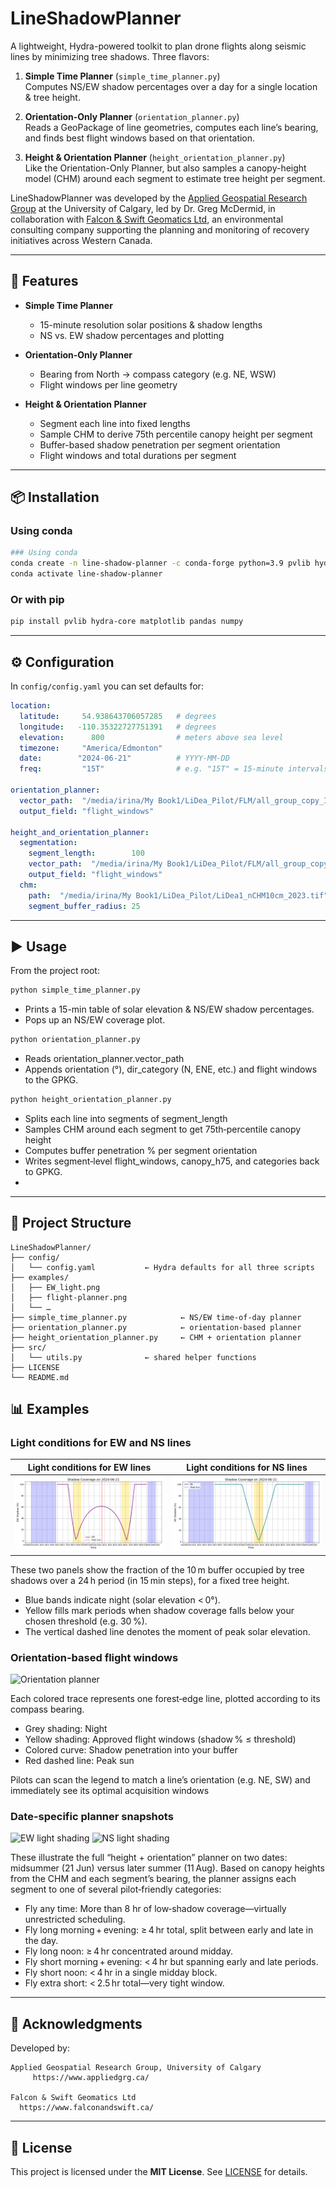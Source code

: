 # LineShadowPlanner

A lightweight, Hydra-powered toolkit to plan drone flights along seismic lines by minimizing tree shadows. Three flavors:

1. **Simple Time Planner** (`simple_time_planner.py`)  
   Computes NS/EW shadow percentages over a day for a single location & tree height.

2. **Orientation-Only Planner** (`orientation_planner.py`)  
   Reads a GeoPackage of line geometries, computes each line’s bearing, and finds best flight windows based on that orientation.

3. **Height & Orientation Planner** (`height_orientation_planner.py`)  
   Like the Orientation-Only Planner, but also samples a canopy-height model (CHM) around each segment to estimate tree height per segment.

LineShadowPlanner was developed by the [Applied Geospatial Research Group](https://www.appliedgrg.ca/) at the University of Calgary, led by Dr. Greg McDermid, in collaboration with [Falcon & Swift Geomatics Ltd](https://www.falconandswift.ca/), an environmental consulting company supporting the planning and monitoring of recovery initiatives across Western Canada.

---

## 🚀 Features

- **Simple Time Planner**  
  - 15-minute resolution solar positions & shadow lengths  
  - NS vs. EW shadow percentages and plotting  
  
- **Orientation-Only Planner**  
  - Bearing from North → compass category (e.g. NE, WSW)  
  - Flight windows per line geometry  
  
- **Height & Orientation Planner**  
  - Segment each line into fixed lengths  
  - Sample CHM to derive 75th percentile canopy height per segment  
  - Buffer-based shadow penetration per segment orientation  
  - Flight windows and total durations per segment  

---
## 📦 Installation

### Using conda  
```bash
### Using conda  
conda create -n line-shadow-planner -c conda-forge python=3.9 pvlib hydra-core matplotlib pandas numpy
conda activate line-shadow-planner

```

### Or with pip  
```bash
pip install pvlib hydra-core matplotlib pandas numpy
```

---

## ⚙️ Configuration

In `config/config.yaml` you can set defaults for:

```yaml
location:
  latitude:     54.938643706057285   # degrees
  longitude:   -110.35322727751391   # degrees
  elevation:      800                # meters above sea level
  timezone:     "America/Edmonton"
  date:        "2024-06-21"          # YYYY-MM-DD
  freq:         "15T"                # e.g. "15T" = 15-minute intervals

orientation_planner:
  vector_path:  "/media/irina/My Book1/LiDea_Pilot/FLM/all_group_copy_ID.gpkg"
  output_field: "flight_windows"
  
height_and_orientation_planner:
  segmentation:
    segment_length:        100
    vector_path:  "/media/irina/My Book1/LiDea_Pilot/FLM/all_group_copy_ID.gpkg"
    output_field: "flight_windows"
  chm:
    path:  "/media/irina/My Book1/LiDea_Pilot/LiDea1_nCHM10cm_2023.tif"
    segment_buffer_radius: 25

```


---

## ▶️ Usage

From the project root:

```bash
python simple_time_planner.py
```
- Prints a 15-min table of solar elevation & NS/EW shadow percentages.
- Pops up an NS/EW coverage plot.

```bash
python orientation_planner.py
```
- Reads orientation_planner.vector_path
- Appends orientation (°), dir_category (N, ENE, etc.) and flight windows to the GPKG.

```bash
python height_orientation_planner.py
```
- Splits each line into segments of segment_length
- Samples CHM around each segment to get 75th‐percentile canopy height
- Computes buffer penetration % per segment orientation
- Writes segment‐level flight_windows, canopy_h75, and categories back to GPKG.
- 
---

## 📂 Project Structure

```
LineShadowPlanner/
├── config/                          
│   └── config.yaml           ← Hydra defaults for all three scripts
├── examples/                 
│   ├── EW_light.png          
│   ├── flight-planner.png    
│   └── …                      
├── simple_time_planner.py            ← NS/EW time-of-day planner
├── orientation_planner.py            ← orientation-based planner
├── height_orientation_planner.py     ← CHM + orientation planner
├── src/                       
│   └── utils.py              ← shared helper functions
├── LICENSE                    
└── README.md  
```

## 📊 Examples

### **Light conditions for EW and NS lines**  
| Light conditions for EW lines | Light conditions for NS lines |
|:-----------------------------:|:-----------------------------:|
| ![EW light shading](examples/EW_light.png) | ![NS light shading](examples/NS_light.png) |

These two panels show the fraction of the 10 m buffer occupied by tree shadows over a 24 h period (in 15 min steps), for a fixed tree height.

- Blue bands indicate night (solar elevation < 0°).
- Yellow fills mark periods when shadow coverage falls below your chosen threshold (e.g. 30 %).
- The vertical dashed line denotes the moment of peak solar elevation.


### **Orientation-based flight windows**  
![Orientation planner](examples/flight-planner_orientation.png)

Each colored trace represents one forest‐edge line, plotted according to its compass bearing.

- Grey shading: Night
- Yellow shading: Approved flight windows (shadow % ≤ threshold)
- Colored curve: Shadow penetration into your buffer
- Red dashed line: Peak sun

Pilots can scan the legend to match a line’s orientation (e.g. NE, SW) and immediately see its optimal acquisition windows


### **Date-specific planner snapshots**

![EW light shading](examples/flight-planner_21june.png)
![NS light shading](examples/flight-planner_11aug.png)

These illustrate the full “height + orientation” planner on two dates: midsummer (21 Jun) versus later summer (11 Aug). Based on canopy heights from the CHM and each segment’s bearing, the planner assigns each segment to one of several pilot‑friendly categories:

- Fly any time: More than 8 hr of low‑shadow coverage—virtually unrestricted scheduling.
- Fly long morning + evening: ≥ 4 hr total, split between early and late in the day.
- Fly long noon: ≥ 4 hr concentrated around midday.
- Fly short morning + evening: < 4 hr but spanning early and late periods.
- Fly short noon: < 4 hr in a single midday block.
- Fly extra short: < 2.5 hr total—very tight window.

---

## 🤝 Acknowledgments

Developed by:

    Applied Geospatial Research Group, University of Calgary
         https://www.appliedgrg.ca/

    Falcon & Swift Geomatics Ltd
      https://www.falconandswift.ca/

---

## 📄 License

This project is licensed under the **MIT License**. See [LICENSE](./LICENSE) for details.

